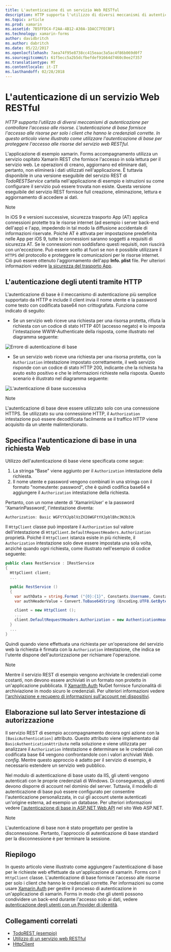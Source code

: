 ```yaml
---
title: L'autenticazione di un servizio Web RESTful
description: HTTP supporta l'utilizzo di diversi meccanismi di autenticazione per controllare l'accesso alle risorse. L'autenticazione di base fornisce l'accesso alle risorse per solo i client che hanno le credenziali corrette. In questo articolo viene illustrato come utilizzare l'autenticazione di base per proteggere l'accesso alle risorse del servizio web RESTful.
ms.topic: article
ms.prod: xamarin
ms.assetid: 7B5FFDC4-F2AA-4B12-A30A-1DACC7FECBF1
ms.technology: xamarin-forms
author: davidbritch
ms.author: dabritch
ms.date: 05/22/2017
ms.openlocfilehash: 7aea74f95e8738cc415eaac3a5ac4f86b069d0f7
ms.sourcegitcommit: 61f5ecc5a2b5dcfbefdef91664d7460c0ee2f357
ms.translationtype: MT
ms.contentlocale: it-IT
ms.lasthandoff: 02/28/2018
---
```

# <a name="authenticating-a-restful-web-service"></a>L'autenticazione di un servizio Web RESTful

_HTTP supporta l'utilizzo di diversi meccanismi di autenticazione per controllare l'accesso alle risorse. L'autenticazione di base fornisce l'accesso alle risorse per solo i client che hanno le credenziali corrette. In questo articolo viene illustrato come utilizzare l'autenticazione di base per proteggere l'accesso alle risorse del servizio web RESTful._

L'applicazione di esempio xamarin. Forms accompagnamento utilizza un servizio ospitato Xamarin REST che fornisce l'accesso in sola lettura per il servizio web. Le operazioni di creano, aggiornano ed eliminare dati, pertanto, non eliminerà i dati utilizzati nell'applicazione. È tuttavia disponibile in una versione eseguibile del servizio REST di *TodoRESTService* cartella nell'applicazione di esempio e istruzioni su come configurare il servizio può essere trovata non esiste. Questa versione eseguibile del servizio REST fornisce full creazione, eliminazione, lettura e aggiornamento di accedere ai dati.

> [!NOTE]
> In iOS 9 e versioni successive, sicurezza trasporto App (AT) applica connessioni protette tra le risorse internet (ad esempio i server back-end dell'app) e l'app, impedendo in tal modo la diffusione accidentale di informazioni riservate. Poiché AT è attivata per impostazione predefinita nelle App per iOS 9, tutte le connessioni saranno soggetti a requisiti di sicurezza AT. Se le connessioni non soddisfano questi requisiti, non riuscirà con un'eccezione.
> Può essere scelto at fuori se non è possibile utilizzare il `HTTPS` del protocollo e proteggere le comunicazioni per le risorse internet. Ciò può essere ottenuto l'aggiornamento dell'app **Info. plist** file. Per ulteriori informazioni vedere [la sicurezza del trasporto App](~/ios/app-fundamentals/ats.md).

## <a name="authenticating-users-over-http"></a>L'autenticazione degli utenti tramite HTTP

L'autenticazione di base è il meccanismo di autenticazione più semplice supportato da HTTP e include il client invia il nome utente e la password come testo con codificata base64 non crittografata. Funziona come indicato di seguito:

- Se un servizio web riceve una richiesta per una risorsa protetta, rifiuta la richiesta con un codice di stato HTTP 401 (accesso negato) e lo imposta l'intestazione WWW-Authenticate della risposta, come illustrato nel diagramma seguente:

![](rest-images/basic-authentication-fail.png "Errore di autenticazione di base")

- Se un servizio web riceve una richiesta per una risorsa protetta, con la `Authorization` intestazione impostato correttamente, il web servizio risponde con un codice di stato HTTP 200, indicante che la richiesta ha avuto esito positivo e che le informazioni richieste nella risposta. Questo scenario è illustrato nel diagramma seguente:

![](rest-images/basic-authentication-success.png "L'autenticazione di base successiva")

> [!NOTE]
> L'autenticazione di base deve essere utilizzato solo con una connessione HTTPS. Se utilizzato su una connessione HTTP, il <code>Authorization</code> intestazione può essere decodificata facilmente se il traffico HTTP viene acquisito da un utente malintenzionato.

## <a name="specifying-basic-authentication-in-a-web-request"></a>Specifica l'autenticazione di base in una richiesta Web

Utilizzo dell'autenticazione di base viene specificata come segue:

1. La stringa "Base" viene aggiunto per il `Authorization` intestazione della richiesta.
1. Il nome utente e password vengono combinati in una stringa con il formato "nomeutente: password", che è quindi codifica base64 e aggiungere il `Authorization` intestazione della richiesta.

Pertanto, con un nome utente di 'XamarinUser' e la password 'XamarinPassword', l'intestazione diventa:

```csharp
Authorization: Basic WGFtYXJpblVzZXI6WGFtYXJpblBhc3N3b3Jk
```

Il `HttpClient` classe può impostare il `Authorization` sul valore dell'intestazione di `HttpClient.DefaultRequestHeaders.Authorization` proprietà. Poiché il `HttpClient` istanza esiste in più richieste, il `Authorization` intestazione solo deve essere impostata una sola volta, anziché quando ogni richiesta, come illustrato nell'esempio di codice seguente:

```csharp
public class RestService : IRestService
{
  HttpClient client;
  ...

  public RestService ()
  {
    var authData = string.Format ("{0}:{1}", Constants.Username, Constants.Password);
    var authHeaderValue = Convert.ToBase64String (Encoding.UTF8.GetBytes (authData));

    client = new HttpClient ();
    ...
    client.DefaultRequestHeaders.Authorization = new AuthenticationHeaderValue ("Basic", authHeaderValue);
  }
  ...
}
```

Quindi quando viene effettuata una richiesta per un'operazione del servizio web la richiesta è firmata con la `Authorization` intestazione, che indica se l'utente dispone dell'autorizzazione per richiamare l'operazione.

> [!NOTE]
> Mentre il servizio REST di esempio vengono archiviate le credenziali come costanti, non devono essere archiviati in un formato non protetto in un'applicazione pubblicata. Il [Xamarith.Auth](https://www.nuget.org/packages/Xamarin.Auth/) NuGet fornisce funzionalità di archiviazione in modo sicuro le credenziali. Per ulteriori informazioni vedere [l'archiviazione e recupero di informazioni sull'account nei dispositivi](~/xamarin-forms/data-cloud/authentication/oauth.md).


## <a name="processing-the-authorization-header-server-side"></a>Elaborazione sul lato Server intestazione di autorizzazione

Il servizio REST di esempio accompagnamento decora ogni azione con la `[BasicAuthentication]` attributo. Questo attributo viene implementato dal `BasicAuthenticationAttribute` nella soluzione e viene utilizzata per analizzare il `Authorization` intestazione e determinare se le credenziali con codificata base 64 vengono confrontandole con i valori archiviati *Web. config*. Mentre questo approccio è adatto per il servizio di esempio, è necessario estendere un servizio web pubblico.

Nel modulo di autenticazione di base usato da IIS, gli utenti vengono autenticati con le proprie credenziali di Windows. Di conseguenza, gli utenti devono disporre di account nel dominio del server. Tuttavia, il modello di autenticazione di base può essere configurato per consentire l'autenticazione personalizzata, in cui gli account utente autenticati un'origine esterna, ad esempio un database. Per ulteriori informazioni vedere [l'autenticazione di base in ASP.NET Web API](http://www.asp.net/web-api/overview/security/basic-authentication) nel sito Web ASP.NET.

> [!NOTE]
> L'autenticazione di base non è stato progettato per gestire la disconnessione. Pertanto, l'approccio di autenticazione di base standard per la disconnessione è per terminare la sessione.

## <a name="summary"></a>Riepilogo

In questo articolo viene illustrato come aggiungere l'autenticazione di base per le richieste web effettuate da un'applicazione di xamarin. Forms con il `HttpClient` classe. L'autenticazione di base fornisce l'accesso alle risorse per solo i client che hanno le credenziali corrette. Per informazioni su come usare [Xamarin.Auth](https://www.nuget.org/packages/Xamarin.Auth/) per gestire il processo di autenticazione in un'applicazione di xamarin. Forms in modo che gli utenti possono condividere un back-end durante l'accesso solo ai dati, vedere [autenticazione degli utenti con un Provider di identità](~/xamarin-forms/data-cloud/authentication/oauth.md).


## <a name="related-links"></a>Collegamenti correlati

- [TodoREST (esempio)](https://developer.xamarin.com/samples/xamarin-forms/WebServices/TodoREST/)
- [Utilizzo di un servizio web RESTful](~/xamarin-forms/data-cloud/consuming/rest.md)
- [HttpClient](https://msdn.microsoft.com/library/system.net.http.httpclient(v=vs.110).aspx)
